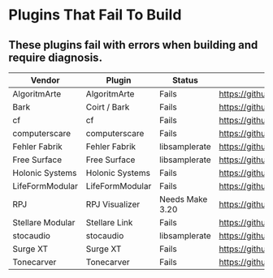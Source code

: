# Plugins That Fail To Build

## These plugins fail with errors when building and require diagnosis.

| Vendor | Plugin | Status | Repo |
| ------ | ------ | ------ | ---- | 
| AlgoritmArte | AlgoritmArte | Fails | https://github.com/algoritmarte/AlgoritmarteVCVPlugin |
| Bark | Coirt / Bark | Fails | https://github.com/Coirt/Bark |
| cf | cf | Fails | https://github.com/cfoulc/cf |
| computerscare | computerscare | Fails | https://github.com/freddyz/computerscare-vcv-modules |
| Fehler Fabrik | Fehler Fabrik | libsamplerate| https://github.com/RCameron93/FehlerFabrik |
| Free Surface | Free Surface | libsamplerate | https://github.com/freesurfacemodules/FreeSurface |
| Holonic Systems | Holonic Systems | Fails | https://github.com/hdavid/VCVRack-Holon.ist |
| LifeFormModular | LifeFormModular | Fails | https://github.com/TimeControlledOrganism/LifeFormModular |
| RPJ | RPJ Visualizer | Needs Make 3.20| https://github.com/kockie69/Visualizer |
| Stellare Modular | Stellare Link | Fails | https://github.com/stellare-modular/vcv-link |
| stocaudio | stocaudio | libsamplerate | https://github.com/aptrn/stocaudio-modules |
| Surge XT | Surge XT | Fails | https://github.com/surge-synthesizer/surge-rack/ |
| Tonecarver | Tonecarver | Fails | https://github.com/Tonecarver/tcRackModules/tree/v2 |
